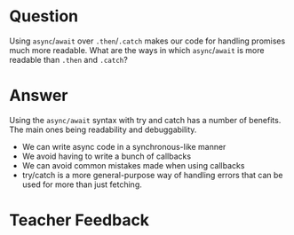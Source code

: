 # Question
Using `async`/`await` over `.then`/`.catch` makes our code for handling promises much more readable. What are the ways in which `async`/`await` is more readable than `.then` and `.catch`?

# Answer
Using the `async/await` syntax with try and catch has a number of benefits. The main ones being readability and debuggability.

 - We can write async code in a synchronous-like manner
 - We avoid having to write a bunch of callbacks
 - We can avoid common mistakes made when using callbacks
 - try/catch is a more general-purpose way of handling errors that can be used for more than just fetching.

# Teacher Feedback